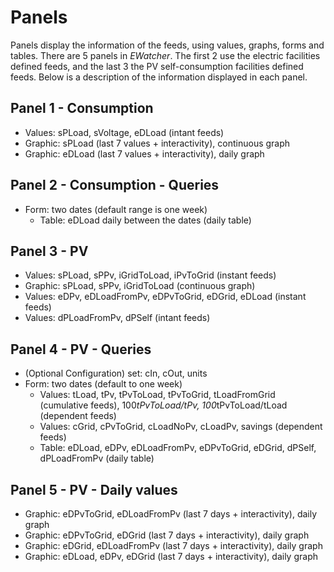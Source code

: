 # Panels

Panels display the information of the feeds, using values, graphs, forms and tables. There are 5 panels in *EWatcher*. The first 2 use the electric facilities defined feeds, and the last 3 the PV self-consumption facilities defined feeds. Below is a description of the information displayed in each panel.

## Panel 1 - Consumption
* Values: sPLoad, sVoltage, eDLoad (intant feeds)
* Graphic: sPLoad (last 7 values + interactivity), continuous graph
* Graphic: eDLoad (last 7 values + interactivity), daily graph

## Panel 2 - Consumption - Queries
* Form: two dates (default range is one week)
  * Table: eDLoad daily between the dates (daily table)

## Panel 3 - PV
* Values: sPLoad, sPPv, iGridToLoad, iPvToGrid (instant feeds)
* Graphic: sPLoad, sPPv, iGridToLoad (continuous graph)
* Values: eDPv, eDLoadFromPv, eDPvToGrid, eDGrid, eDLoad (instant feeds)
* Values: dPLoadFromPv, dPSelf (intant feeds)

## Panel 4 - PV - Queries
* (Optional Configuration) set: cIn, cOut, units
* Form: two dates (default to one week)
  * Values: tLoad, tPv, tPvToLoad, tPvToGrid, tLoadFromGrid (cumulative feeds), 100*tPvToLoad/tPv, 100*tPvToLoad/tLoad (dependent feeds)
  * Values: cGrid, cPvToGrid, cLoadNoPv, cLoadPv, savings (dependent feeds)
  * Table: eDLoad, eDPv, eDLoadFromPv, eDPvToGrid, eDGrid, dPSelf, dPLoadFromPv (daily table)

## Panel 5 - PV - Daily values
* Graphic: eDPvToGrid, eDLoadFromPv (last 7 days + interactivity), daily graph
* Graphic: eDPvToGrid, eDGrid (last 7 days + interactivity), daily graph
* Graphic: eDGrid, eDLoadFromPv (last 7 days + interactivity), daily graph
* Graphic: eDLoad, eDPv, eDGrid (last 7 days + interactivity), daily graph
